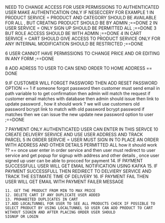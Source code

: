 NEED TO CHANGE ACCESS FOR USER PERMISSIONS TO AUTHENTICATED USER
 MAKE AUTHENTICATION ONLY IF NESECCERY FOR EXAMPLE
 1 IN PRODUCT SERVICE = PRODUCT AND CATEGORY SHOULD BE AVAILABLE FOR ALL , BUT CREATNG PRODUCT SHOULD BE BY ADMIN ;==DONE
  2 IN USER SERVICE = ONLY SIGN UP SHOULD BE PERMITTED ALL ;==DONE
  3 BUT ROLE ACCESS SHOULD BE WITH ADMIN ;==DONE
  4 IN CART SERVICE = CART SHOULD GIVE ACCESS TO PRODUCT SERVICE ONLY FOR ANY INTERNAL MODIFICATION SHOULD BE RESTRICTED ;==DONE

  6 USER CANNOT HAVE PERMISSIONS TO CHANGE PRICE AND OR EDITING IN ANY FORM ;==DONE

  8 ADD ADRESS TO USER TO CAN SEND ORDER TO HOME ADDRESS  == DONE
  
9.IF CUSTOMER WILL FORGET PASSWORD THEN ADD RESET PASSWORD OPTION == 1 if someone forgot password then customer must send email in path variable to to get confirmation
then admin will match the request if customer email matches with database then admin should issue then link to update password , how it should work ?
we will use customers old password bcrypt link to match with old password bcrypt password if matches then we can issue the new update new password option to user ;==DONE

 7 PAYMENT ONLY AUTHENTICATED USER CAN ENTER IN THIS SERVCE 
10 CREATE DELIVERY SERVICE AND USE USER ADDRESS AND TRACK PARCEL 
  5 IN ORDER SERVCIE = USER MUST SIGN IN TO PLACE AN ORDER WITH ADDRESS AND OTHER DETAILS PERMITTED ALL 
  how it should work ?? == once user enter in order service and then user must redirect to user service and get popup for signup with address and other details , once user signed up 
  user can be able to procced for payment 
  14. IF PAYMENT SUCCESSFULL USER WILL GET EMAIL NOTIFICATION USING KAFKA 
  15. IF PAYMENT SUCCESSFULL THEN REDIRECT TO DELVIERY SERVICE AND TRACK THE ESTIMATE TIME OF DELIVERY
  16. IF PAYMENT FAIL THEN USER WILL GET EMAIL WITH PAYMENT FAILER MESSAGE
   
    11. GET THE PRODUCT FROM MIN TO MAX PRICE
    12. DELETE CART IF ANY DUPLICATE USER ADDED 
    13. PROHABITED DUPLICATES IN CART 
    17.ADD LOCALTUNNEL FOR USER TO SEE ALL PRODUCTS CHECK IF POSSIBLE TO SELECT PRODUCT BY USING LOCALTUNNEL SO USER CAN ADD PRODUCT TO CART WITHOUT SIGNIN AND AFTER PLACING ORDER USER SHOULD 
    SIGNUP OR LOGIN 
